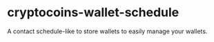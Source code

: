 # cryptocoins-wallet-schedule
A contact schedule-like to store wallets to easily manage your wallets.

